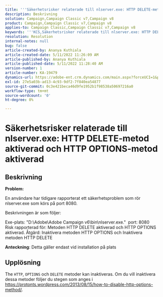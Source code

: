 ```yaml
---
title: '''Säkerhetsrisker relaterade till nlserver.exe: HTTP DELETE-metod aktiverad och HTTP OPTIONS-metod aktiverad'
description: Beskrivning
solution: Campaign,Campaign Classic v7,Campaign v8
product: Campaign,Campaign Classic v7,Campaign v8
applies-to: Campaign Classic,Campaign Classic v7,Campaign v8
keywords: '''KCS,Säkerhetsrisker relaterade till nlserver.exe: HTTP DELETE-metod aktiverad och HTTP OPTIONS-metod aktiverad'
resolution: Resolution
internal-notes: null
bug: false
article-created-by: Ananya Kuthiala
article-created-date: 5/11/2022 11:26:09 AM
article-published-by: Ananya Kuthiala
article-published-date: 5/11/2022 11:28:40 AM
version-number: 1
article-number: KA-19479
dynamics-url: https://adobe-ent.crm.dynamics.com/main.aspx?forceUCI=1&pagetype=entityrecord&etn=knowledgearticle&id=e5463922-1dd1-ec11-a7b5-0022480a8e40
exl-id: 27e5a03b-ad13-4c93-9df2-7f840ea54877
source-git-commit: 0c3e421beca46d9fe1952b1f98538a50697216a0
workflow-type: tm+mt
source-wordcount: '0'
ht-degree: 0%

---
```


# Säkerhetsrisker relaterade till nlserver.exe: HTTP DELETE-metod aktiverad och HTTP OPTIONS-metod aktiverad

## Beskrivning


<b>Problem:</b>

En användare har tidigare rapporterat ett säkerhetsproblem som rör nlserver.exe som körs på port 8080.

Beskrivningen är som följer:

Exe-plats: &quot;D:\Adobe\Adobe Campaign v6\bin\nlserver.exe.&quot; 
port: 8080 Risk rapporterad för: Metoden HTTP DELETE aktiverad och HTTP OPTIONS aktiverad.
Åtgärd: Inaktivera metoden HTTP OPTIONS och Inaktivera metoden HTTP DELETE



<b>Anteckning</b>: Detta gäller endast vid installation på plats


## Upplösning


The `HTTP`, `OPTIONS` och `DELETE` metoder kan inaktiveras. Om du vill inaktivera dessa metoder följer du stegen som anges i https://protonts.wordpress.com/2013/08/15/how-to-disable-http-options-method/.
